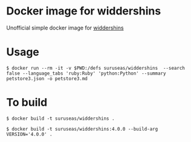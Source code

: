 # Docker image for widdershins

Unofficial simple docker image for [widdershins](https://github.com/Mermade/widdershins)

# Usage

```
$ docker run --rm -it -v $PWD:/defs suruseas/widdershins  --search false --language_tabs 'ruby:Ruby' 'python:Python' --summary petstore3.json -o petstore3.md 
```

# To build

```
$ docker build -t suruseas/widdershins .
```

```
$ docker build -t suruseas/widdershins:4.0.0 --build-arg VERSION='4.0.0' .
```
